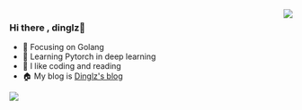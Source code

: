<img align="right" src="https://github-readme-stats.vercel.app/api?username=dingdinglz&show_icons=true&theme=ambient_gradient&count_private=true" />

### Hi there , dinglz👋

- :orange_book: Focusing on Golang
- :orange_book: Learning Pytorch in deep learning
- :sparkling_heart: I like coding and reading
- :house: My blog is [Dinglz's blog](https://dingdinglz.github.io/)

![](https://wakatime.com/share/@bb9c9f77-c49d-4b46-86a3-b8b0767638f7/aaeab775-57e6-4f9e-b583-97574f0c15ae.svg)
